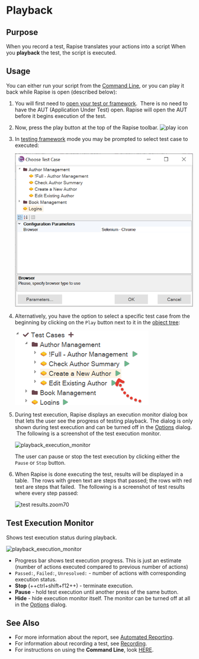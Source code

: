 # Playback

## Purpose

When you record a test, Rapise translates your actions into a script When you **playback** the test, the script is executed.

## Usage

You can either run your script from the [Command Line](command_line.md), or you can play it back while Rapise is open (described below):

1. You will first need to [open your test or framework](open_a_test.md).  There is no need to have the AUT (Application Under Test) open. Rapise will open the AUT before it begins execution of the test.

2. Now, press the play button at the top of the Rapise toolbar.
![play icon](./img/playback1.png)

3. In [testing framework](Frameworks/frameworks.md) mode you may be prompted to select test case to executed:

    ![Test case to execute](img/playback_prompt_test_case_to_execute.png)

4. Alternatively, you have the option to select a specific test case from the beginning by clicking on the `Play` button next to it in the [object tree](object_tree.md):

    ![Play from object tree](img/playback_play_from_object_tree.png)

5. During test execution, Rapise displays an execution monitor dialog box that lets the user see the progress of testing playback. The dialog is only shown during test execution and can be turned off in the [Options](options_dialog.md) dialog.  The following is a screenshot of the test execution monitor.

    ![playback_execution_monitor](./img/playback2.png)

    The user can pause or stop the test execution by clicking either the `Pause` or `Stop` button.

6. When Rapise is done executing the test, results will be displayed in a table.  The rows with green text are steps that passed; the rows with red text are steps that failed.  The following is a screenshot of test results where every step passed:

    ![test results.zoom70](./img/playback3.png)

## Test Execution Monitor

Shows test execution status during playback.

![playback_execution_monitor](./img/playback2.png)

* Progress bar shows test execution progress. This is just an estimate (number of actions executed compared to previous number of actions)
* `Passed:`, `Failed:`, `Unresolved:` - number of actions with corresponding execution status.
* **Stop** (++ctrl+shift+f12++) - terminate execution.
* **Pause** - hold test execution until another press of the same button.
* **Hide** - hide execution monitor itself. The monitor can be turned off at all in the [Options](options_dialog.md) dialog.

## See Also

* For more information about the report, see [Automated Reporting](automated_reporting.md).
* For information about recording a test, see [Recording](recording.md).
* For instructions on using the **Command Line**, look [HERE](command_line.md).
